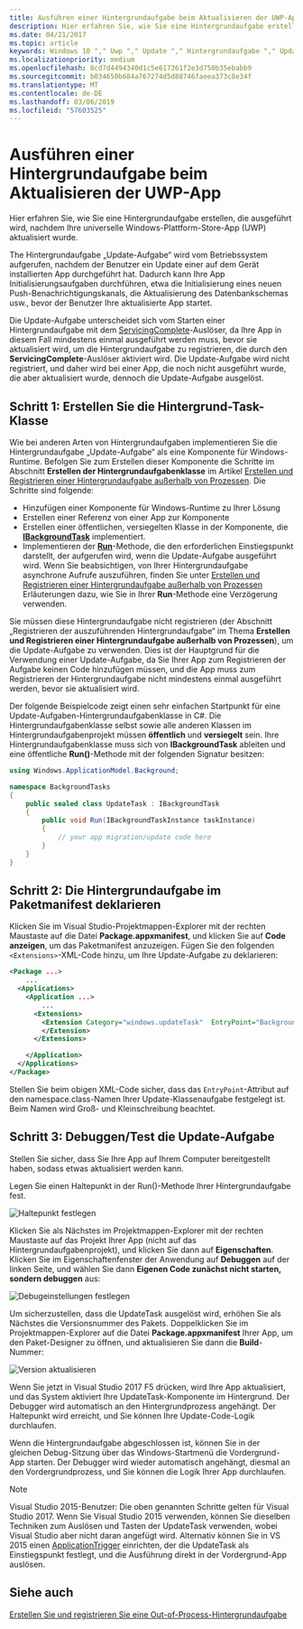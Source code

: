 ```yaml
---
title: Ausführen einer Hintergrundaufgabe beim Aktualisieren der UWP-App
description: Hier erfahren Sie, wie Sie eine Hintergrundaufgabe erstellen, die ausgeführt wird, wenn die Store-App Ihrer Universellen Windows-Plattform (UWP) aktualisiert wird.
ms.date: 04/21/2017
ms.topic: article
keywords: Windows 10 "," Uwp "," Update "," Hintergrundaufgabe "," Updatetask "," Hintergrundaufgabe
ms.localizationpriority: medium
ms.openlocfilehash: 8cd7d4494340d1c5e617361f2e3d750b35ebabb9
ms.sourcegitcommit: b034650b684a767274d5d88746faeea373c8e34f
ms.translationtype: MT
ms.contentlocale: de-DE
ms.lasthandoff: 03/06/2019
ms.locfileid: "57603525"
---
```

# <a name="run-a-background-task-when-your-uwp-app-is-updated"></a>Ausführen einer Hintergrundaufgabe beim Aktualisieren der UWP-App

Hier erfahren Sie, wie Sie eine Hintergrundaufgabe erstellen, die ausgeführt wird, nachdem Ihre universelle Windows-Plattform-Store-App (UWP) aktualisiert wurde.

The Hintergrundaufgabe „Update-Aufgabe“ wird vom Betriebssystem aufgerufen, nachdem der Benutzer ein Update einer auf dem Gerät installierten App durchgeführt hat. Dadurch kann Ihre App Initialisierungsaufgaben durchführen, etwa die Initialisierung eines neuen Push-Benachrichtigungskanals, die Aktualisierung des Datenbankschemas usw., bevor der Benutzer Ihre aktualisierte App startet.

Die Update-Aufgabe unterscheidet sich vom Starten einer Hintergrundaufgabe mit dem [ServicingComplete](https://docs.microsoft.com/uwp/api/Windows.ApplicationModel.Background.SystemTriggerType)-Auslöser, da Ihre App in diesem Fall mindestens einmal ausgeführt werden muss, bevor sie aktualisiert wird, um die Hintergrundaufgabe zu registrieren, die durch den **ServicingComplete**-Auslöser aktiviert wird.  Die Update-Aufgabe wird nicht registriert, und daher wird bei einer App, die noch nicht ausgeführt wurde, die aber aktualisiert wurde, dennoch die Update-Aufgabe ausgelöst.

## <a name="step-1-create-the-background-task-class"></a>Schritt 1: Erstellen Sie die Hintergrund-Task-Klasse

Wie bei anderen Arten von Hintergrundaufgaben implementieren Sie die Hintergrundaufgabe „Update-Aufgabe“ als eine Komponente für Windows-Runtime. Befolgen Sie zum Erstellen dieser Komponente die Schritte im Abschnitt **Erstellen der Hintergrundaufgabenklasse** im Artikel [Erstellen und Registrieren einer Hintergrundaufgabe außerhalb von Prozessen](https://docs.microsoft.com/windows/uwp/launch-resume/create-and-register-a-background-task). Die Schritte sind folgende:

- Hinzufügen einer Komponente für Windows-Runtime zu Ihrer Lösung
- Erstellen einer Referenz von einer App zur Komponente
- Erstellen einer öffentlichen, versiegelten Klasse in der Komponente, die [**IBackgroundTask**](https://msdn.microsoft.com/library/windows/apps/br224794) implementiert.
- Implementieren der [**Run**](https://msdn.microsoft.com/library/windows/apps/br224811)-Methode, die den erforderlichen Einstiegspunkt darstellt, der aufgerufen wird, wenn die Update-Aufgabe ausgeführt wird. Wenn Sie beabsichtigen, von Ihrer Hintergrundaufgabe asynchrone Aufrufe auszuführen, finden Sie unter [Erstellen und Registrieren einer Hintergrundaufgabe außerhalb von Prozessen](https://docs.microsoft.com/windows/uwp/launch-resume/create-and-register-a-background-task) Erläuterungen dazu, wie Sie in Ihrer **Run**-Methode eine Verzögerung verwenden.

Sie müssen diese Hintergrundaufgabe nicht registrieren (der Abschnitt „Registrieren der auszuführenden Hintergrundaufgabe“ im Thema **Erstellen und Registrieren einer Hintergrundaufgabe außerhalb von Prozessen**), um die Update-Aufgabe zu verwenden. Dies ist der Hauptgrund für die Verwendung einer Update-Aufgabe, da Sie Ihrer App zum Registrieren der Aufgabe keinen Code hinzufügen müssen, und die App muss zum Registrieren der Hintergrundaufgabe nicht mindestens einmal ausgeführt werden, bevor sie aktualisiert wird.

Der folgende Beispielcode zeigt einen sehr einfachen Startpunkt für eine Update-Aufgaben-Hintergrundaufgabenklasse in C#. Die Hintergrundaufgabenklasse selbst sowie alle anderen Klassen im Hintergrundaufgabenprojekt müssen **öffentlich** und **versiegelt** sein. Ihre Hintergrundaufgabenklasse muss sich von **IBackgroundTask** ableiten und eine öffentliche **Run()**-Methode mit der folgenden Signatur besitzen:

```cs
using Windows.ApplicationModel.Background;

namespace BackgroundTasks
{
    public sealed class UpdateTask : IBackgroundTask
    {
        public void Run(IBackgroundTaskInstance taskInstance)
        {
            // your app migration/update code here
        }
    }
}
```

## <a name="step-2-declare-your-background-task-in-the-package-manifest"></a>Schritt 2: Die Hintergrundaufgabe im Paketmanifest deklarieren

Klicken Sie im Visual Studio-Projektmappen-Explorer mit der rechten Maustaste auf die Datei **Package.appxmanifest**, und klicken Sie auf **Code anzeigen**, um das Paketmanifest anzuzeigen. Fügen Sie den folgenden `<Extensions>`-XML-Code hinzu, um Ihre Update-Aufgabe zu deklarieren:

```XML
<Package ...>
    ...
  <Applications>  
    <Application ...>  
        ...
      <Extensions>  
        <Extension Category="windows.updateTask"  EntryPoint="BackgroundTasks.UpdateTask">  
        </Extension>  
      </Extensions>

    </Application>  
  </Applications>  
</Package>
```

Stellen Sie beim obigen XML-Code sicher, dass das `EntryPoint`-Attribut auf den namespace.class-Namen Ihrer Update-Klassenaufgabe festgelegt ist. Beim Namen wird Groß- und Kleinschreibung beachtet.

## <a name="step-3-debugtest-your-update-task"></a>Schritt 3: Debuggen/Test die Update-Aufgabe

Stellen Sie sicher, dass Sie Ihre App auf Ihrem Computer bereitgestellt haben, sodass etwas aktualisiert werden kann.

Legen Sie einen Haltepunkt in der Run()-Methode Ihrer Hintergrundaufgabe fest.

![Haltepunkt festlegen](images/run-func-breakpoint.png)

Klicken Sie als Nächstes im Projektmappen-Explorer mit der rechten Maustaste auf das Projekt Ihrer App (nicht auf das Hintergrundaufgabenprojekt), und klicken Sie dann auf **Eigenschaften**. Klicken Sie im Eigenschaftenfenster der Anwendung auf **Debuggen** auf der linken Seite, und wählen Sie dann **Eigenen Code zunächst nicht starten, sondern debuggen** aus:

![Debugeinstellungen festlegen](images/do-not-launch-but-debug.png)

Um sicherzustellen, dass die UpdateTask ausgelöst wird, erhöhen Sie als Nächstes die Versionsnummer des Pakets. Doppelklicken Sie im Projektmappen-Explorer auf die Datei **Package.appxmanifest** Ihrer App, um den Paket-Designer zu öffnen, und aktualisieren Sie dann die **Build**-Nummer:

![Version aktualisieren](images/bump-version.png)

Wenn Sie jetzt in Visual Studio 2017 F5 drücken, wird Ihre App aktualisiert, und das System aktiviert Ihre UpdateTask-Komponente im Hintergrund. Der Debugger wird automatisch an den Hintergrundprozess angehängt. Der Haltepunkt wird erreicht, und Sie können Ihre Update-Code-Logik durchlaufen.

Wenn die Hintergrundaufgabe abgeschlossen ist, können Sie in der gleichen Debug-Sitzung über das Windows-Startmenü die Vordergrund-App starten. Der Debugger wird wieder automatisch angehängt, diesmal an den Vordergrundprozess, und Sie können die Logik Ihrer App durchlaufen.

> [!NOTE]
> Visual Studio 2015-Benutzer: Die oben genannten Schritte gelten für Visual Studio 2017. Wenn Sie Visual Studio 2015 verwenden, können Sie dieselben Techniken zum Auslösen und Tasten der UpdateTask verwenden, wobei Visual Studio aber nicht daran angefügt wird. Alternativ können Sie in VS 2015 einen [ApplicationTrigger](https://docs.microsoft.com/windows/uwp/launch-resume/trigger-background-task-from-app) einrichten, der die UpdateTask als Einstiegspunkt festlegt, und die Ausführung direkt in der Vordergrund-App auslösen.

## <a name="see-also"></a>Siehe auch

[Erstellen Sie und registrieren Sie eine Out-of-Process-Hintergrundaufgabe](https://docs.microsoft.com/windows/uwp/launch-resume/create-and-register-a-background-task)
